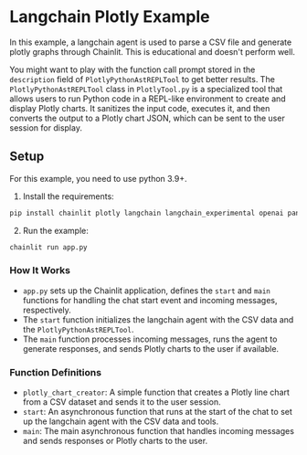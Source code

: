 # Langchain Plotly Example

In this example, a langchain agent is used to parse a CSV file and generate plotly graphs through Chainlit. This is educational and doesn't perform well.

You might want to play with the function call prompt stored in the `description` field of `PlotlyPythonAstREPLTool` to get better results.
The `PlotlyPythonAstREPLTool` class in `PlotlyTool.py` is a specialized tool that allows users to run Python code in a REPL-like environment to create and display Plotly charts. It sanitizes the input code, executes it, and then converts the output to a Plotly chart JSON, which can be sent to the user session for display.

## Setup

For this example, you need to use python 3.9+.

1. Install the requirements:

```bash
pip install chainlit plotly langchain langchain_experimental openai pandas tabulate
```

2. Run the example:

```bash
chainlit run app.py
```

### How It Works

- `app.py` sets up the Chainlit application, defines the `start` and `main` functions for handling the chat start event and incoming messages, respectively.
- The `start` function initializes the langchain agent with the CSV data and the `PlotlyPythonAstREPLTool`.
- The `main` function processes incoming messages, runs the agent to generate responses, and sends Plotly charts to the user if available.

### Function Definitions

- `plotly_chart_creator`: A simple function that creates a Plotly line chart from a CSV dataset and sends it to the user session.
- `start`: An asynchronous function that runs at the start of the chat to set up the langchain agent with the CSV data and tools.
- `main`: The main asynchronous function that handles incoming messages and sends responses or Plotly charts to the user.